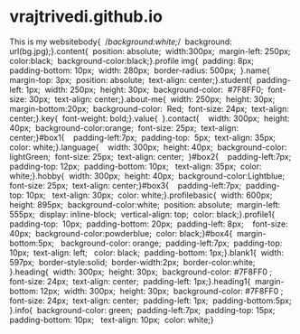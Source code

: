 # vrajtrivedi.github.io
This is my websitebody{  /*background:white;*/  background: url(bg.jpg);}.content{  position: absolute;  width:300px;  margin-left: 250px;  color:black;  background-color:black;}.profile img{  padding: 8px;   padding-bottom: 10px;  width: 280px;  border-radius: 500px;  }.name{  margin-top: 3px;  position: absolute;  text-align: center;}.student{  padding-left: 1px;  width: 250px;  height: 30px;  background-color:  #7F8FF0;  font-size: 30px;  text-align: center;}.about-me{  width: 250px;  height: 30px;  margin-bottom:20px;  background-color:  Red;  font-size: 24px;  text-align: center;}.key{  font-weight: bold;}.value{  }.contact{    width: 300px;  height: 40px;  background-color:orange;  font-size: 25px;  text-align: center;}#box1{    padding-left:7px;  padding-top:  5px;  text-align: 35px;   color: white;}.language{    width: 300px;  height: 40px;  background-color: lightGreen;  font-size: 25px;  text-align: center;  }#box2{    padding-left:7px;  padding-top: 12px;  padding-bottom: 10px;   text-align: 35px;  color: white;}.hobby{  width: 300px;  height: 40px;  background-color:Lightblue;  font-size: 25px;  text-align: center;}#box3{    padding-left:7px;  padding-top: 10px;   text-align: 30px;  color: white;}.profilebasic{  width: 600px;  height: 895px;  background-color:white;  position: absolute;  margin-left: 555px;  display: inline-block;  vertical-align: top;  color: black;}.profile1{  padding-top:  10px;  padding-bottom: 20px;  padding-left: 8px;    font-size: 40px;  background-color:powderblue;  color: black;}#box4{  margin-bottom:5px;   background-color: orange;  padding-left:7px;  padding-top: 10px;  text-align: left;   color: black;  padding-bottom: 1px;}.blank1{  width: 597px;  border-style:solid;  border-width:2px;  border-color:white; }.heading{  width: 300px;  height: 30px;  background-color: #7F8FF0 ;  font-size: 24px;  text-align: center;  padding-left: 1px;}.heading1{  margin-bottom: 12px;  width: 300px;  height: 30px;  background-color: #7F8FF0 ;  font-size: 24px;  text-align: center;  padding-left: 1px;  padding-bottom:5px; }.info{  background-color: green;  padding-left:7px;  padding-top: 15px;  padding-bottom: 10px;   text-align: 10px;  color: white;}
